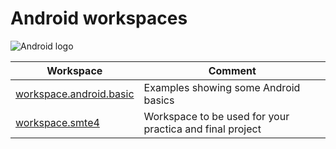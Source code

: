 # Android workspaces

![Android logo](http://developer.android.com/images/brand/Android_Robot_100.png)

Workspace | Comment
--- | ---
[workspace.android.basic](workspace.android.basic) | Examples showing some Android basics
[workspace.smte4](workspace.smte4) | Workspace to be used for your practica and final project